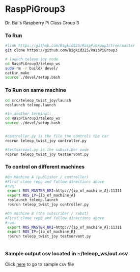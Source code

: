 # RaspPiGroup3
Dr. Bai's Raspberry Pi Class Group 3
### To Run

```bash
#link https://github.com/Bigkid325/RaspPiGroup3/tree/master
git clone https://github.com/Bigkid325/RaspPiGroup3

# launch teleop joy node
cd RaspPiGroup3/teleop_ws
sudo rm -r build/ devel/
catkin_make
source ./devel/setup.bash
```
### To Run on same machine
```bash
cd src/teleop_twist_joy/launch
roslaunch teleop.launch

#in another terminal:
cd RaspPiGroup3/teleop_ws
source ./devel/setup.bash


#controller.py is the file the controls the car
rosrun teleop_twist_joy controller.py

#testservont.py is the subscriber code
rosrun teleop_twist_joy testservont.py
```
### To control on different machines
```bash
#On Machine A (publisher / controller)
#First clone repo and follow directions above
#run:
 export ROS_MASTER_URI=http://{ip_of_machine_A}:11311
 export ROS_IP={ip_of_machine_A}
 roslaunch teleop.launch
 rosrun teleop_twist_joy controller.py

#On machine B (the subscriber / robot)
#First clone repo and follow directions above
#run:
 export ROS_MASTER_URI=http://{ip_of_machine_A}:11311
 export ROS_IP={ip_of_machine_B}
 rosrun teleop_twist_joy testservont.py
 
 ```
### Sample output csv located in ~/teleop_ws/out.csv
Click [here](https://github.com/Bigkid325/RaspPiGroup3/blob/master/teleop_ws/out.csv) to go to sample csv file
